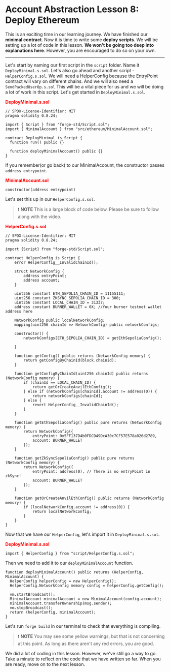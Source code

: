 # Account Abstraction Lesson 8: Deploy Ethereum

This is an exciting time in our learning journey. We have finished our **minimal contract**. Now it is time to write some **deploy scripts**. We will be setting up a lot of code in this lesson. **We won't be going too deep into explanations here**. However, you are encouraged to do so on your own.

---

Let's start by naming our first script in the `script` folder. Name it `DeployMinimal.s.sol`. Let's also go ahead and another script - `HelperConfig.s.sol`. We will need a HelperConfig because the EntryPoint contract will vary on different chains. And we will also need a `SendPackedUserOp.s.sol` This will be a vital piece for us and we will be doing a lot of work in this script. Let's get started in `DeployMinimal.s.sol`.

**<span style="color:red">DeployMinimal.s.sol</span>**

```solidity
// SPDX-License-Identifier: MIT
pragma solidity 0.8.24;

import { Script } from "forge-std/Script.sol";
import { MinimalAccount } from "src/ethereum/MinimalAccount.sol";

contract DeployMinimal is Script {
  function run() public {}

  function deployMinimalAccount() public {}
}
```

If you remember(or go back) to our MinimalAccount, the constructor passes `address entrypoint`.

**<span style="color:red">MinimalAccount.sol</span>**

```solidity
constructor(address entrypoint)
```

Let's set this up in our `HelperConfig.s.sol`.

> ❗ **NOTE** This is a large block of code below. Please be sure to follow along with the video.

**<span style="color:red">HelperConfig.s.sol</span>**

```solidity
// SPDX-License-Identifier: MIT
pragma solidity 0.8.24;

import {Script} from "forge-std/Script.sol";

contract HelperConfig is Script {
    error HelperConfig__InvalidChainId();

    struct NetworkConfig {
        address entryPoint;
        address account;
    }

    uint256 constant ETH_SEPOLIA_CHAIN_ID = 11155111;
    uint256 constant ZKSYNC_SEPOLIA_CHAIN_ID = 300;
    uint256 constant LOCAL_CHAIN_ID = 31337;
    address constant BURNER_WALLET = 0X; //Your burner testnet wallet address here

    NetworkConfig public localNetworkConfig;
    mapping(uint256 chainId => NetworkConfig) public networkConfigs;

    constructor() {
        networkConfigs[ETH_SEPOLIA_CHAIN_ID] = getEthSepoliaConfig();

    }

    function getConfig() public returns (NetworkConfig memory) {
        return getConfigByChainId(block.chainid);
    }

    function getConfigByChainId(uint256 chainId) public returns (NetworkConfig memory) {
        if (chainId == LOCAL_CHAIN_ID) {
            return getOrCreateAnvilEthConfig();
        } else if (networkConfigs[chainId].account != address(0)) {
            return networkConfigs[chainId];
        } else {
            revert HelperConfig__InvalidChainId();
        }
    }

    function getEthSepoliaConfig() public pure returns (NetworkConfig memory) {
        return NetworkConfig({
            entryPoint: 0x5FF137D4b0FDCD49DcA30c7CF57E578a026d2789,
            account: BURNER_WALLET
        });
    }

    function getZkSyncSepoliaConfig() public pure returns (NetworkConfig memory) {
        return NetworkConfig({
            entryPoint: address(0), // There is no entryPoint in zkSync!
            account: BURNER_WALLET
        });
    }

    function getOrCreateAnvilEthConfig() public returns (NetworkConfig memory) {
        if (localNetworkConfig.account != address(0)) {
            return localNetworkConfig;
        }
    }
}
```

Now that we have our `HelperConfig`, let's import it in `DeployMinimal.s.sol`.

**<span style="color:red">DeployMinimal.s.sol</span>**

```solidity
import { HelperConfig } from "script/HelperConfig.s.sol";
```

Then we need to add it to our `deployMinimalAccount` function.

```solidity
function deployMinimalAccount() public returns (HelperConfig, MinimalAccount) {
  HelperConfig helperConfig = new HelperConfig();
  HelperConfig.NetworkConfig memory config = helperConfig.getConfig();

  vm.startBroadcast();
  MinimalAccount minimalAccount = new MinimalAccount(config.account);
  minimalAccount.transferOwnership(msg.sender);
  vm.stopBroadcast();
  return (helperConfig, minimalAccount);
}
```

Let's run `forge build` in our terminal to check that everything is compiling.

> ❗ **NOTE** You may see some yellow warnings, but that is not concerning at this point. As long as there aren't any red errors, you are good.

We did a lot of coding in this lesson. However, we've still go a way to go. Take a minute to reflect on the code that we have written so far. When you are ready, move on to the next lesson.
